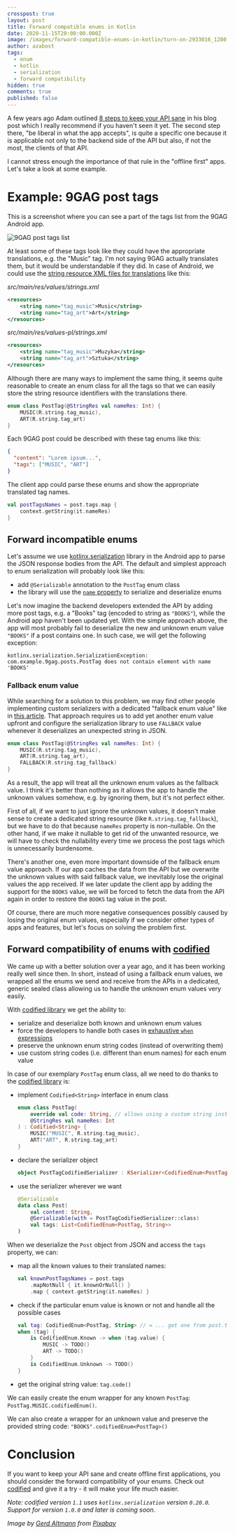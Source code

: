 ```yaml
---
crosspost: true
layout: post
title: Forward compatible enums in Kotlin
date: 2020-11-15T20:00:00.000Z
image: /images/forward-compatible-enums-in-kotlin/turn-on-2933016_1280.jpg
author: azabost
tags:
  - enum
  - kotlin
  - serialization
  - forward compatibility
hidden: true
comments: true
published: false
---
```

A few years ago Adam outlined
[8 steps to keep your API sane](https://brightinventions.pl/blog/8-steps-to-keep-your-api-sane)
in his blog post which I really recommend if you haven't seen it yet.
The second step there, "be liberal in what the app accepts", is quite a
specific one because it is applicable not only to the backend side of
the API but also, if not the most, the clients of that API.

I cannot stress enough the importance of that rule in the "offline
first" apps. Let's take a look at some example.

# Example: 9GAG post tags #

This is a screenshot where you can see a part of the tags list from the
9GAG Android app.

![9GAG post tags list](/images/forward-compatible-enums-in-kotlin/9gag-categories.jpg)

At least some of these tags look like they could have the appropriate
translations, e.g. the "Music" tag. I'm not saying 9GAG actually
translates them, but it would be understandable if they did. In case of
Android, we could use the
[string resource XML files for translations](https://developer.android.com/guide/topics/resources/localization)
like this:

_src/main/res/values/strings.xml_
```xml
<resources>
    <string name="tag_music">Music</string>
    <string name="tag_art">Art</string>
</resources>
```

_src/main/res/values-pl/strings.xml_
```xml
<resources>
    <string name="tag_music">Muzyka</string>
    <string name="tag_art">Sztuka</string>
</resources>
```

Although there are many ways to implement the same thing, it seems quite
reasonable to create an enum class for all the tags so that we can
easily store the string resource identifiers with the translations
there.

```kotlin
enum class PostTag(@StringRes val nameRes: Int) {
    MUSIC(R.string.tag_music),
    ART(R.string.tag_art)
}
```

Each 9GAG post could be described with these tag enums like this:

```json
{
  "content": "Lorem ipsum...",
  "tags": ["MUSIC", "ART"]
}
```

The client app could parse these enums and show the appropriate
translated tag names.

```kotlin
val postTagsNames = post.tags.map {
    context.getString(it.nameRes)
}
```

## Forward incompatible enums ##

Let's assume we use
[kotlinx.serialization](https://github.com/Kotlin/kotlinx.serialization)
library in the Android app to parse the JSON response bodies from the
API. The default and simplest approach to enum serialization will
probably look like this:

* add `@Serializable` annotation to the `PostTag` enum class
* the library will use the
  [`name` property](https://kotlinlang.org/api/latest/jvm/stdlib/kotlin/-enum/name.html)
  to serialize and deserialize enums

Let's now imagine the backend developers extended the API by adding more
post tags, e.g. a "Books" tag (encoded to string as `"BOOKS"`), while
the Android app haven't been updated yet. With the simple approach
above, the app will most probably fail to deserialize the new and
unknown enum value `"BOOKS"` if a post contains one. In such case, we
will get the following exception:

```
kotlinx.serialization.SerializationException: com.example.9gag.posts.PostTag does not contain element with name 'BOOKS'
```

### Fallback enum value ###

While searching for a solution to this problem, we may find other people
implementing custom serializers with a dedicated "fallback enum value"
like in
[this article](https://medium.com/livefront/kotlinx-serialization-json-deserializer-with-a-fallback-79dd6e9d471f).
That approach requires us to add yet another enum value upfront and
configure the serialization library to use `FALLBACK` value whenever it
deserializes an unexpected string in JSON.

```kotlin
enum class PostTag(@StringRes val nameRes: Int) {
    MUSIC(R.string.tag_music),
    ART(R.string.tag_art),
    FALLBACK(R.string.tag_fallback)
}
```
As a result, the app will treat all the unknown enum values as the
fallback value. I think it's better than nothing as it allows the app to
handle the unknown values somehow, e.g. by ignoring them, but it's not
perfect either.

First of all, if we want to just ignore the unknown values, it doesn't
make sense to create a dedicated string resource (like
`R.string.tag_fallback`), but we have to do that because `nameRes`
property is non-nullable. On the other hand, if we make it nullable to
get rid of the unwanted resource, we will have to check the nullability
every time we process the post tags which is unnecessarily burdensome.

There's another one, even more important downside of the fallback enum
value approach. If our app caches the data from the API but we overwrite
the unknown values with said fallback value, we inevitably lose the
original values the app received. If we later update the client app by
adding the support for the `BOOKS` value, we will be forced to fetch the
data from the API again in order to restore the `BOOKS` tag value in the
post.

Of course, there are much more negative consequences possibly caused by
losing the original enum values, especially if we consider other types
of apps and features, but let's focus on solving the problem first.

## Forward compatibility of enums with [codified](https://github.com/bright/codified) ##

We came up with a better solution over a year ago, and it has been
working really well since then. In short, instead of using a fallback
enum values, we wrapped all the enums we send and receive from the APIs
in a dedicated, generic sealed class allowing us to handle the unknown
enum values very easily.

With
[codified library](https://github.com/bright/codified) we get the
ability to:

* serialize and deserialize both known and unknown enum values
* force the developers to handle both cases in
  [exhaustive `when` expressions](https://kotlinlang.org/spec/expressions.html#exhaustive-when-expressions)
* preserve the unknown enum string codes (instead of overwriting them)
* use custom string codes (i.e. different than enum names) for each enum
  value

In case of our exemplary `PostTag` enum class, all we need to do thanks
to the
[codified library](https://github.com/bright/codified) is:

* implement `Codified<String>` interface in enum class
  ```kotlin
  enum class PostTag(
      override val code: String, // allows using a custom string instead of enum's name
      @StringRes val nameRes: Int
  ) : Codified<String> {
      MUSIC("MUSIC", R.string.tag_music),
      ART("ART", R.string.tag_art)
  }
  ```
* declare the serializer object
  ```kotlin
  object PostTagCodifiedSerializer : KSerializer<CodifiedEnum<PostTag, String>> by codifiedEnumSerializer()
  ```
* use the serializer wherever we want
  ```kotlin
  @Serializable
  data class Post(
      val content: String,
      @Serializable(with = PostTagCodifiedSerializer::class)
      val tags: List<CodifiedEnum<PostTag, String>>
  )
  ```

When we deserialize the `Post` object from JSON and access the `tags`
property, we can:

* map all the known values to their translated names:
  ```kotlin
  val knownPostTagsNames = post.tags
      .mapNotNull { it.knownOrNull() }
      .map { context.getString(it.nameRes) }
  ```
* check if the particular enum value is known or not and handle all the
  possible cases
  ```kotlin
  val tag: CodifiedEnum<PostTag, String> // = ... get one from post.tags
  when (tag) {
      is CodifiedEnum.Known -> when (tag.value) {
          MUSIC -> TODO()
          ART -> TODO()
      }
      is CodifiedEnum.Unknown -> TODO()
  }
  ```
* get the original string value: `tag.code()`

We can easily create the enum wrapper for any known `PostTag`:
`PostTag.MUSIC.codifiedEnum()`.

We can also create a wrapper for an unknown value and preserve the
provided string code: `"BOOKS".codifiedEnum<PostTag>()`

# Conclusion #

If you want to keep your API sane and create offline first applications,
you should consider the forward compatibility of your enums. Check out
[codified](https://github.com/bright/codified) and give it a try - it
will make your life much easier.

_Note: codified version `1.1` uses `kotlinx.serialization` version
`0.20.0`. Support for version `1.0.0` and later is coming soon._

_Image by [Gerd
Altmann](https://pixabay.com/users/geralt-9301/?utm_source=link-attribution&amp;utm_medium=referral&amp;utm_campaign=image&amp;utm_content=2933016) from [Pixabay](https://pixabay.com/?utm_source=link-attribution&amp;utm_medium=referral&amp;utm_campaign=image&amp;utm_content=2933016)_
